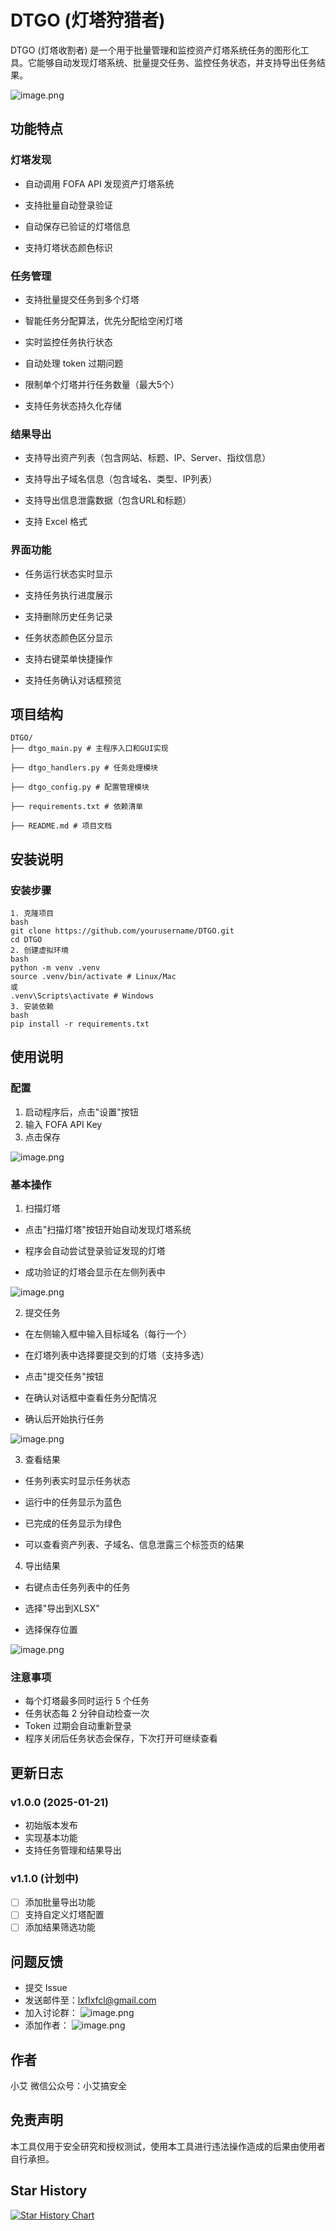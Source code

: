 # DTGO (灯塔狩猎者)

DTGO (灯塔收割者) 是一个用于批量管理和监控资产灯塔系统任务的图形化工具。它能够自动发现灯塔系统、批量提交任务、监控任务状态，并支持导出任务结果。

![image.png](https://lxflxf.oss-cn-beijing.aliyuncs.com/20250122092443.png)

## 功能特点

### 灯塔发现

- 自动调用 FOFA API 发现资产灯塔系统

- 支持批量自动登录验证

- 自动保存已验证的灯塔信息

- 支持灯塔状态颜色标识

### 任务管理

- 支持批量提交任务到多个灯塔

- 智能任务分配算法，优先分配给空闲灯塔

- 实时监控任务执行状态

- 自动处理 token 过期问题

- 限制单个灯塔并行任务数量（最大5个）

- 支持任务状态持久化存储

### 结果导出

- 支持导出资产列表（包含网站、标题、IP、Server、指纹信息）

- 支持导出子域名信息（包含域名、类型、IP列表）

- 支持导出信息泄露数据（包含URL和标题）

- 支持 Excel 格式


### 界面功能

- 任务运行状态实时显示

- 支持任务执行进度展示

- 支持删除历史任务记录

- 任务状态颜色区分显示

- 支持右键菜单快捷操作

- 支持任务确认对话框预览
## 项目结构

```
DTGO/
├── dtgo_main.py # 主程序入口和GUI实现

├── dtgo_handlers.py # 任务处理模块

├── dtgo_config.py # 配置管理模块

├── requirements.txt # 依赖清单

├── README.md # 项目文档

```

## 安装说明

### 安装步骤


```
1. 克隆项目
bash
git clone https://github.com/yourusername/DTGO.git
cd DTGO
2. 创建虚拟环境
bash
python -m venv .venv
source .venv/bin/activate # Linux/Mac
或
.venv\Scripts\activate # Windows
3. 安装依赖
bash
pip install -r requirements.txt
```

## 使用说明

### 配置

1. 启动程序后，点击"设置"按钮
2. 输入 FOFA API Key
3. 点击保存

![image.png](https://lxflxf.oss-cn-beijing.aliyuncs.com/20250122092228.png)

### 基本操作

1. 扫描灯塔

- 点击"扫描灯塔"按钮开始自动发现灯塔系统

- 程序会自动尝试登录验证发现的灯塔

- 成功验证的灯塔会显示在左侧列表中

![image.png](https://lxflxf.oss-cn-beijing.aliyuncs.com/20250122093145.png)



2. 提交任务

- 在左侧输入框中输入目标域名（每行一个）

- 在灯塔列表中选择要提交到的灯塔（支持多选）

- 点击"提交任务"按钮

- 在确认对话框中查看任务分配情况

- 确认后开始执行任务

![image.png](https://lxflxf.oss-cn-beijing.aliyuncs.com/20250122093015.png)


3. 查看结果

- 任务列表实时显示任务状态

- 运行中的任务显示为蓝色

- 已完成的任务显示为绿色

- 可以查看资产列表、子域名、信息泄露三个标签页的结果

4. 导出结果

- 右键点击任务列表中的任务

- 选择"导出到XLSX"

- 选择保存位置
  
![image.png](https://lxflxf.oss-cn-beijing.aliyuncs.com/20250122093417.png)


### 注意事项
- 每个灯塔最多同时运行 5 个任务
- 任务状态每 2 分钟自动检查一次
- Token 过期会自动重新登录
- 程序关闭后任务状态会保存，下次打开可继续查看

## 更新日志

### v1.0.0 (2025-01-21)
- 初始版本发布
- 实现基本功能
- 支持任务管理和结果导出

### v1.1.0 (计划中)
- [ ] 添加批量导出功能
- [ ] 支持自定义灯塔配置
- [ ] 添加结果筛选功能

## 问题反馈
- 提交 Issue
- 发送邮件至：lxflxfcl@gmail.com
- 加入讨论群：
![image.png](https://lxflxf.oss-cn-beijing.aliyuncs.com/20250122161802.png)
- 添加作者：
![image.png](https://lxflxf.oss-cn-beijing.aliyuncs.com/20250122162041.png)
## 作者
小艾
微信公众号：小艾搞安全

## 免责声明
本工具仅用于安全研究和授权测试，使用本工具进行违法操作造成的后果由使用者自行承担。

## Star History

[![Star History Chart](https://api.star-history.com/svg?repos=lxflxfcl/DTGO&type=Date)](https://star-history.com/#lxflxfcl/DTGO&Date)
